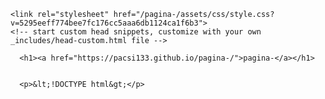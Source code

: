 <html lang="en-US">
  <head>
    <meta charset="UTF-8">
    <meta http-equiv="X-UA-Compatible" content="IE=edge">
    <meta name="viewport" content="width=device-width, initial-scale=1">

<!-- Begin Jekyll SEO tag v2.8.0 -->
<title>pagina- | Aprovecha estos descuentos por Navidad, ¡son una locura!</title>
<meta name="generator" content="Jekyll v3.9.3" />
<meta property="og:title" content="pagina-" />
<meta property="og:locale" content="en_US" />
<meta name="description" content="Aprovecha estos descuentos por Navidad, ¡son una locura!" />
<meta property="og:description" content="Aprovecha estos descuentos por Navidad, ¡son una locura!" />
<link rel="canonical" href="https://pacsi133.github.io/pagina-/" />
<meta property="og:url" content="https://pacsi133.github.io/pagina-/" />
<meta property="og:site_name" content="pagina-" />
<meta property="og:type" content="website" />
<meta name="twitter:card" content="summary" />
<meta property="twitter:title" content="pagina-" />
<script type="application/ld+json">
{"@context":"https://schema.org","@type":"WebSite","description":"Aprovecha estos descuentos por Navidad, ¡son una locura!","headline":"pagina-","name":"pagina-","url":"https://pacsi133.github.io/pagina-/"}</script>
<!-- End Jekyll SEO tag -->

    <link rel="stylesheet" href="/pagina-/assets/css/style.css?v=5295eeff774bee7fc176cc5aaa6db1124ca1f6b3">
    <!-- start custom head snippets, customize with your own _includes/head-custom.html file -->

<!-- Setup Google Analytics -->



<!-- You can set your favicon here -->
<!-- link rel="shortcut icon" type="image/x-icon" href="/pagina-/favicon.ico" -->

<!-- end custom head snippets -->

  </head>
  <body>
    <div class="container-lg px-3 my-5 markdown-body">
      
      <h1><a href="https://pacsi133.github.io/pagina-/">pagina-</a></h1>
      

      <p>&lt;!DOCTYPE html&gt;</p>
<html lang="es">
<head>
    <meta charset="UTF-8" />
    <meta name="viewport" content="width=device-width, initial-scale=1.0" />
    <title>KIARA - Ropa</title>
    <style>
        /* Estilos modificados */

        body {
            display: flex;
            justify-content: center;
            align-items: center;
            flex-direction: column;
            height: 100vh;
            margin: 0;
        }

        header {
            background-color: green; /* Cambio de color a verde */
            font-size: 36px; /* Tamaño del título más grande */
            margin-bottom: 20px; /* Espacio añadido abajo del título */
        }

        #buscador {
            position: absolute;
            top: 10px;
            right: 10px;
            display: flex;
            align-items: center;
        }

        #cuadro-busqueda {
            padding: 5px;
            border: 1px solid #333;
            border-radius: 5px;
            margin-right: 5px;
        }

        #lupa {
            width: 20px;
            height: 20px;
            cursor: pointer;
        }

        section {
            display: flex;
            justify-content: center;
            align-items: center;
            flex-wrap: wrap;
        }

        .producto {
            width: 240px;
            height: 240px;
            margin: 20px;
            display: inline-block;
            vertical-align: top;
            transition: transform 0.3s ease;
        }

        .producto img {
            width: 100%;
            height: 100%;
        }

        .producto:hover {
            transform: scale(1.2);
        }

        .texto-precio {
            text-align: center;
            margin-top: 10px;
            font-family: 'Arial', sans-serif;
            font-size: 16px;
            color: #333;
        }

        .ofertas-especiales {
            background-color: black; /* Fondo negro */
            color: white; /* Texto blanco */
            padding: 20px;
            font-family: 'Arial', sans-serif;
            font-size: 18px;
            line-height: 1.5;
            width: 100%;
            box-sizing: border-box;
            margin-top: 20px; /* Espacio añadido arriba de las ofertas especiales */
            margin-bottom: 20px; /* Espacio añadido abajo de las ofertas especiales */
        }

        .terminos-condiciones {
            background-color: black; /* Fondo negro */
            color: white; /* Texto blanco */
            padding: 20px;
            font-family: 'Arial', sans-serif;
            font-size: 18px;
            line-height: 1.5;
            width: 100%;
            box-sizing: border-box;
            margin-top: 20px; /* Espacio añadido arriba de los términos y condiciones */
            margin-bottom: 20px; /* Espacio añadido abajo de las ofertas especiales */
        }
    </style>
</head>
<body>

    <header>
        KIARA
    </header>

    <div id="buscador">
        <input type="text" id="cuadro-busqueda" placeholder="Buscar..." />
        <img id="lupa" src="https://imgur.com/lupa_icono.png" alt="Icono de lupa" />
    </div>

    <section class="ofertas-especiales">
        Aprovecha estos descuentos por Navidad, ¡son una locura!
    </section>

    <section>
        <h2>Ofertas Especiales</h2>

        <div class="producto">
            <img src="https://source.unsplash.com/240x240/?clothing,blue" alt="Polo de lana azul" />
            <div class="texto-precio">
                <p>Polo de lana azul</p>
                <p>Precio: S/ 99</p>
            </div>
        </div>

        <div class="producto">
            <img src="https://source.unsplash.com/240x240/?clothing,white" alt="Polo blanco bonito" />
            <div class="texto-precio">
                <p>Polo blanco bonito</p>
                <p>Precio: S/ 79</p>
            </div>
        </div>

        <!-- Imágenes restauradas -->
        <div class="producto">
            <img src="https://source.unsplash.com/240x240/?clothing,red" alt="Polo rojo elegante" />
            <div class="texto-precio">
                <p>Polo rojo elegante</p>
                <p>Precio: S/ 89</p>
            </div>
        </div>

        
</div></section></body></html>


      
 
